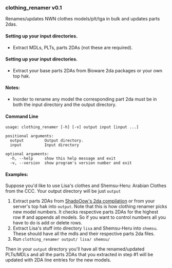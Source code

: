 ### clothing_renamer v0.1

Renames/updates NWN clothes models/plt/tga in bulk and updates parts
2das.

#### Setting up your input directories.
* Extract MDLs, PLTs, parts 2DAs (not these are required).

#### Setting up your input directories.
* Extract your base parts 2DAs from Bioware 2da packages or your own
  top hak.

#### Notes:
* Inorder to rename any model the corresponding part 2da must be in
  both the input directory and the output directory.

#### Command Line
```
usage: clothing_renamer [-h] [-v] output input [input ...]

positional arguments:
  output         Output directory.
  input          Input directory

optional arguments:
  -h, --help     show this help message and exit
  -v, --version  show program's version number and exit

```

#### Examples:

Suppose you'd like to use Lisa's clothes and Shemsu-Heru: Arabian
Clothes from the CCC.  Your output directory will be just `output`

1. Extract parts 2DAs from
   [ShadoOow's 2da compilation](http://neverwintervault.org/project/nwn1/other/nwn-hordes-underdark-169-full-2da-source)
   or from your server's top hak into `output`.
   Note that this is how clothing renamer picks new model numbers.  It
   checks respective parts 2DAs for the highest row # and appends all
   models.  So if you want to control numbers all you have to do is
   add or delete rows.
2. Extract Lisa's stuff into directory `lisa` and Shemsu-Heru into
   `shemsu`.  These should have all the mdls and their respective
   parts 2da files.
3. Run `clothing_renamer output/ lisa/ shemsu/`

Then in your `output` directory you'll have all the renamed/updated
PLTs/MDLs and all the parts 2DAs that you extracted in step #1 will be
updated with 2DA line entries for the new models.
